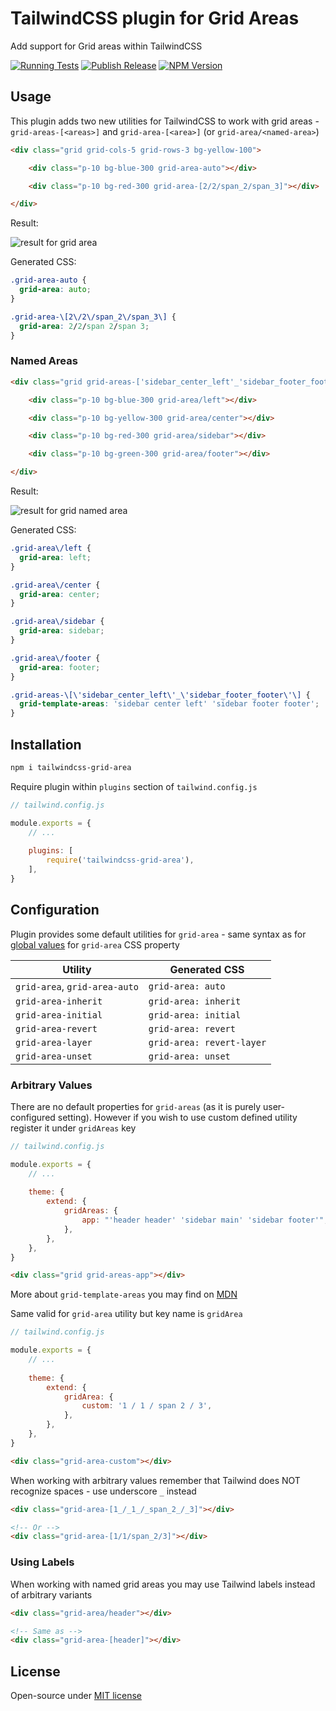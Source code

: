# TailwindCSS plugin for Grid Areas

Add support for Grid areas within TailwindCSS

[![Running Tests](https://github.com/czernika/tailwind-grid-area/actions/workflows/tests.yml/badge.svg)](https://github.com/czernika/tailwind-grid-area/actions/workflows/tests.yml) [![Publish Release](https://github.com/czernika/tailwind-grid-area/actions/workflows/release.yml/badge.svg)](https://github.com/czernika/tailwind-grid-area/actions/workflows/release.yml) [![NPM Version](https://img.shields.io/npm/v/tailwindcss-grid-area)](https://www.npmjs.com/package/tailwindcss-grid-area)

## Usage

This plugin adds two new utilities for TailwindCSS to work with grid areas - `grid-areas-[<areas>]` and `grid-area-[<area>]` (or `grid-area/<named-area>`)

```html
<div class="grid grid-cols-5 grid-rows-3 bg-yellow-100">

    <div class="p-10 bg-blue-300 grid-area-auto"></div>

    <div class="p-10 bg-red-300 grid-area-[2/2/span_2/span_3]"></div>

</div>
```

Result:

![result for grid area](https://cdn.jsdelivr.net/gh/czernika/tailwind-grid-area@media/images/result-value.png)

Generated CSS:

```css
.grid-area-auto {
  grid-area: auto;
}

.grid-area-\[2\/2\/span_2\/span_3\] {
  grid-area: 2/2/span 2/span 3;
}
```

### Named Areas

```html
<div class="grid grid-areas-['sidebar_center_left'_'sidebar_footer_footer']">

    <div class="p-10 bg-blue-300 grid-area/left"></div>

    <div class="p-10 bg-yellow-300 grid-area/center"></div>

    <div class="p-10 bg-red-300 grid-area/sidebar"></div>

    <div class="p-10 bg-green-300 grid-area/footer"></div>

</div>
```

Result:

![result for grid named area](https://cdn.jsdelivr.net/gh/czernika/tailwind-grid-area@media/images/result.png)

Generated CSS:

```css
.grid-area\/left {
  grid-area: left;
}

.grid-area\/center {
  grid-area: center;
}

.grid-area\/sidebar {
  grid-area: sidebar;
}

.grid-area\/footer {
  grid-area: footer;
}

.grid-areas-\[\'sidebar_center_left\'_\'sidebar_footer_footer\'\] {
  grid-template-areas: 'sidebar center left' 'sidebar footer footer';
}
```

## Installation

```sh
npm i tailwindcss-grid-area
```

Require plugin within `plugins` section of `tailwind.config.js`

```js
// tailwind.config.js

module.exports = {
    // ...
    
    plugins: [
        require('tailwindcss-grid-area'),
    ],
}
```

## Configuration

Plugin provides some default utilities for `grid-area` - same syntax as for [global values](https://developer.mozilla.org/en-US/docs/Web/CSS/grid-area#syntax) for `grid-area` CSS property

| Utility | Generated CSS |
| --- | --- |
| `grid-area`, `grid-area-auto` | `grid-area: auto` |
| `grid-area-inherit` | `grid-area: inherit` |
| `grid-area-initial` | `grid-area: initial` |
| `grid-area-revert` | `grid-area: revert` |
| `grid-area-layer` | `grid-area: revert-layer` |
| `grid-area-unset` | `grid-area: unset` |

### Arbitrary Values

There are no default properties for `grid-areas` (as it is purely user-configured setting). However if you wish to use custom defined utility register it under `gridAreas` key

```js
// tailwind.config.js

module.exports = {
    // ...
    
    theme: {
        extend: {
            gridAreas: {
                app: "'header header' 'sidebar main' 'sidebar footer'",
            },
        },
    },
}
```

```html
<div class="grid grid-areas-app"></div>
```

More about `grid-template-areas` you may find on [MDN](https://developer.mozilla.org/en-US/docs/Web/CSS/CSS_Grid_Layout/Grid_Template_Areas)

Same valid for `grid-area` utility but key name is `gridArea`

```js
// tailwind.config.js

module.exports = {
    // ...
    
    theme: {
        extend: {
            gridArea: {
                custom: '1 / 1 / span 2 / 3',
            },
        },
    },
}
```

```html
<div class="grid-area-custom"></div>
```

When working with arbitrary values remember that Tailwind does NOT recognize spaces - use underscore `_` instead

```html
<div class="grid-area-[1_/_1_/_span_2_/_3]"></div>

<!-- Or -->
<div class="grid-area-[1/1/span_2/3]"></div>
```

### Using Labels

When working with named grid areas you may use Tailwind labels instead of arbitrary variants

```html
<div class="grid-area/header"></div>

<!-- Same as -->
<div class="grid-area-[header]"></div>
```

## License

Open-source under [MIT license](LICENSE)
